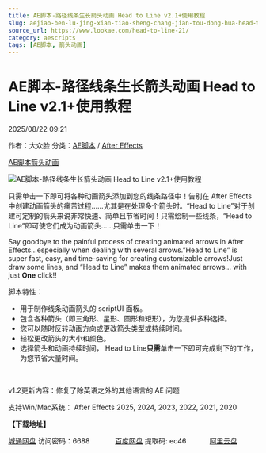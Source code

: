 ```yaml
---
title: AE脚本-路径线条生长箭头动画 Head to Line v2.1+使用教程
slug: aejiao-ben-lu-jing-xian-tiao-sheng-chang-jian-tou-dong-hua-head-to-line-v2-1-shi-yong-jiao-cheng
source_url: https://www.lookae.com/head-to-line-21/
category: aescripts
tags: [AE脚本, 箭头动画]
---
```

# AE脚本-路径线条生长箭头动画 Head to Line v2.1+使用教程

2025/08/22 09:21

作者：大众脸
分类：[AE脚本](https://www.lookae.com/after-effects/aescripts/) / [After Effects](https://www.lookae.com/after-effects/)

[AE脚本](https://www.lookae.com/tag/ae%e8%84%9a%e6%9c%ac/)[箭头动画](https://www.lookae.com/tag/%e7%ae%ad%e5%a4%b4%e5%8a%a8%e7%94%bb/)

![AE脚本-路径线条生长箭头动画 Head to Line v2.1+使用教程](https://www.lookae.com/wp-content/uploads/2023/08/Head-to-Line.jpg "AE脚本-路径线条生长箭头动画 Head to Line v2.1+使用教程-LookAE.com")

只需单击一下即可将各种动画箭头添加到您的线条路径中！告别在 After Effects 中创建动画箭头的痛苦过程……尤其是在处理多个箭头时。“Head to Line”对于创建可定制的箭头来说非常快速、简单且节省时间！只需绘制一些线条，“Head to Line”即可使它们成为动画箭头……只需单击一下！

Say goodbye to the painful process of creating animated arrows in After Effects…especially when dealing with several arrows.”Head to Line” is super fast, easy, and time-saving for creating customizable arrows!Just draw some lines, and “Head to Line” makes them animated arrows… with just **One** click!!

脚本特性：

* 用于制作线条动画箭头的 scriptUI 面板。
* 包含各种箭头（即三角形、星形、圆形和矩形），为您提供多种选择。
* 您可以随时反转动画方向或更改箭头类型或持续时间。
* 轻松更改箭头的大小和颜色。
* 选择箭头和动画持续时间， Head to Line**只需**单击一下即可完成剩下的工作，为您节省大量时间。

[﻿﻿﻿](https://cloud.video.taobao.com/play/u/null/p/1/e/6/t/1/424413309531.mp4)

v1.2更新内容：修复了除英语之外的其他语言的 AE 问题

支持Win/Mac系统： After Effects 2025, 2024, 2023, 2022, 2021, 2020

**【下载地址】**

[城通网盘](https://url70.ctfile.com/f/2827370-8419088325-180c5f?p=4431) 访问密码：6688             [百度网盘](https://pan.baidu.com/s/1gTUnz2JktHN61ENMLeCWKQ?pwd=ec46) 提取码: ec46            [阿里云盘](https://www.alipan.com/s/avXKiZ9pzZn)
